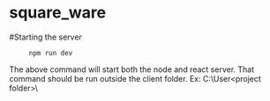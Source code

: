 # square_ware

#Starting the server

         npm run dev

The above command will start both the node and react server.
That command should be run outside the client folder.
Ex: C:\User\<project folder>\

